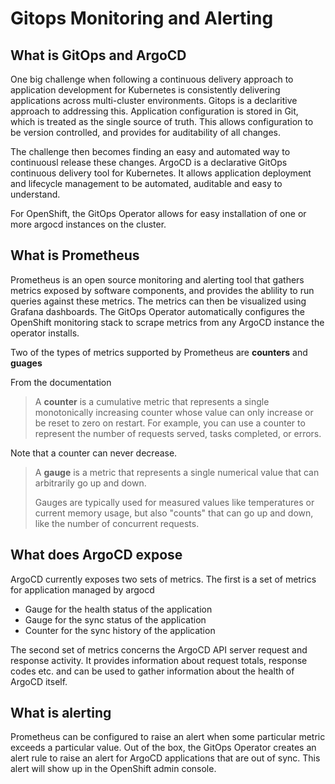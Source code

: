 # Gitops Monitoring and Alerting

## What is GitOps and ArgoCD

One big challenge when following a continuous delivery approach to application development for Kubernetes is consistently delivering applications across multi-cluster environments. Gitops is a declaritive approach to addressing this.  Application configuration is stored in Git, which is treated as the single source of truth. This allows configuration to be version controlled, and provides for auditability of all changes.

The challenge then becomes finding an easy and automated way to continuousl release these changes. ArgoCD is a declarative GitOps continuous delivery tool for Kubernetes.  It allows application deployment and lifecycle management to be automated, auditable and easy to understand.

For OpenShift, the GitOps Operator allows for easy installation of one or more argocd instances on the cluster.

## What is Prometheus

Prometheus is an open source monitoring and alerting tool that gathers metrics exposed by software components, and provides the ablility to run queries against these metrics. The metrics can then be visualized using Grafana dashboards. The GitOps Operator automatically configures the OpenShift monitoring stack to scrape metrics from any ArgoCD instance the operator installs.

Two of the types of metrics supported by Prometheus are **counters** and **guages**

From the documentation

> A **counter** is a cumulative metric that represents a single monotonically increasing counter whose value can only increase or be reset to zero on restart. For example, you can use a counter to represent the number of requests served, tasks completed, or errors.

Note that a counter can never decrease.

> A **gauge** is a metric that represents a single numerical value that can arbitrarily go up and down.
>
> Gauges are typically used for measured values like temperatures or current memory usage, but also "counts" that can go up and down, like the number of concurrent requests.


## What does ArgoCD expose

ArgoCD currently exposes two sets of metrics.  The first is a set of metrics for application managed by argocd

- Gauge for the health status of the application
- Gauge for the sync status of the application
- Counter for the sync history of the application

The second set of metrics concerns the ArgoCD API server request and response activity. It provides information about request totals, response codes etc. and can be used to gather information about the health of ArgoCD itself.

## What is alerting

Prometheus can be configured to raise an alert when some particular metric exceeds a particular value. Out of the box, the GitOps Operator creates an alert rule to raise an alert for ArgoCD  applications that are out of sync. This alert will show up in the OpenShift admin console.
